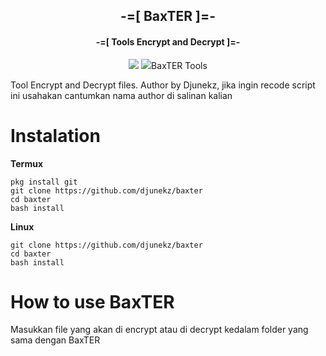 <h2 align="center">-=[ BaxTER ]=-</h2>
<h4 align="center">-=[ Tools Encrypt and Decrypt ]=-</h4>
<p align="center">
	<img src="https://img.shields.io/static/v1?style=for-the-badge&logo=appveyor&label=AUTHOR&message=DJUNEKZ&color=green")<br>
	<img src="https://img.shields.io/static/v1?label=Version&message=1.0.2&color=green")

# BaxTER Tools

Tool Encrypt and Decrypt files.
Author by Djunekz, jika ingin recode script ini usahakan cantumkan nama author di salinan kalian
 
# Instalation
**Termux**
```
pkg install git
git clone https://github.com/djunekz/baxter
cd baxter
bash install
```
**Linux**
```
git clone https://github.com/djunekz/baxter
cd baxter
bash install
```

# How to use BaxTER

Masukkan file yang akan di encrypt atau di decrypt kedalam folder yang sama dengan BaxTER
